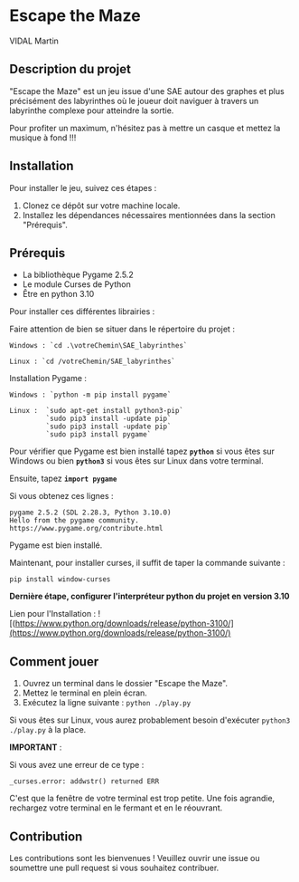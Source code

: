 # Escape the Maze

VIDAL Martin

## Description du projet

"Escape the Maze" est un jeu issue d'une SAE autour des graphes et plus précisément des labyrinthes où le joueur doit naviguer à travers un labyrinthe complexe pour atteindre la sortie.

Pour profiter un maximum, n'hésitez pas à mettre un casque et mettez la musique à fond !!!

## Installation

Pour installer le jeu, suivez ces étapes :
1. Clonez ce dépôt sur votre machine locale.
2. Installez les dépendances nécessaires mentionnées dans la section "Prérequis".

## Prérequis

- La bibliothèque Pygame 2.5.2
- Le module Curses de Python
- Être en python 3.10

Pour installer ces différentes librairies : 

Faire attention de bien se situer dans le répertoire du projet :

    Windows : `cd .\votreChemin\SAE_labyrinthes`

    Linux : `cd /votreChemin/SAE_labyrinthes`

Installation Pygame :

    Windows : `python -m pip install pygame`

    Linux :  `sudo apt-get install python3-pip`
             `sudo pip3 install -update pip`
             `sudo pip3 install -update pip`
             `sudo pip3 install pygame`

Pour vérifier que Pygame est bien installé tapez **`python`** si vous êtes sur Windows ou bien **`python3`** si vous êtes sur Linux dans votre terminal.

Ensuite, tapez **`import pygame`**

Si vous obtenez ces lignes : 

```
pygame 2.5.2 (SDL 2.28.3, Python 3.10.0)
Hello from the pygame community. https://www.pygame.org/contribute.html
```
Pygame est bien installé.


Maintenant, pour installer curses, il suffit de taper la commande suivante :

```
pip install window-curses
```

**Dernière étape, configurer l'interpréteur python du projet en version 3.10**

Lien pour l'Installation : ![(https://www.python.org/downloads/release/python-3100/](https://www.python.org/downloads/release/python-3100/)


## Comment jouer
1. Ouvrez un terminal dans le dossier "Escape the Maze".
2. Mettez le terminal en plein écran.
3. Exécutez la ligne suivante : `python ./play.py`

Si vous êtes sur Linux, vous aurez probablement besoin d'exécuter `python3 ./play.py` à la place.

**IMPORTANT** : 

Si vous avez une erreur de ce type : 

```
_curses.error: addwstr() returned ERR
```

C'est que la fenêtre de votre terminal est trop petite. Une fois agrandie, rechargez votre terminal en le fermant et en le réouvrant.

## Contribution
Les contributions sont les bienvenues ! Veuillez ouvrir une issue ou soumettre une pull request si vous souhaitez contribuer.
